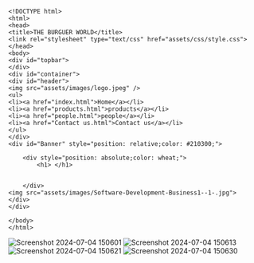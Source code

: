 ```
<!DOCTYPE html>
<html>
<head>
<title>THE BURGUER WORLD</title>
<link rel="stylesheet" type="text/css" href="assets/css/style.css">
</head>
<body>
<div id="topbar">
</div>
<div id="container">
<div id="header">
<img src="assets/images/logo.jpeg" />
<ul>
<li><a href="index.html">Home</a></li>
<li><a href="products.html">products</a></li>
<li><a href="people.html">people</a></li>
<li><a href="Contact us.html">Contact us</a></li>
</ul>
</div>
<div id="Banner" style="position: relative;color: #210300;">
    
    <div style="position: absolute;color: wheat;">
        <h1> </h1>
       
    
    </div> 
<img src="assets/images/Software-Development-Business1--1-.jpg"> 
</div>
</div>
 
</body>
</html>
```
![Screenshot 2024-07-04 150601](https://github.com/santhosh15f/websites/assets/129850892/4349df66-025d-4674-bfb6-01d9f46662f1)
![Screenshot 2024-07-04 150613](https://github.com/santhosh15f/websites/assets/129850892/95c665d3-8818-4d46-b76a-4c665f36b2d7)
![Screenshot 2024-07-04 150621](https://github.com/santhosh15f/websites/assets/129850892/1b715431-ab3a-43d8-ba5d-20edca0477fe)
![Screenshot 2024-07-04 150630](https://github.com/santhosh15f/websites/assets/129850892/21d16ed3-ec65-45cd-86da-25f2a3715aed)

